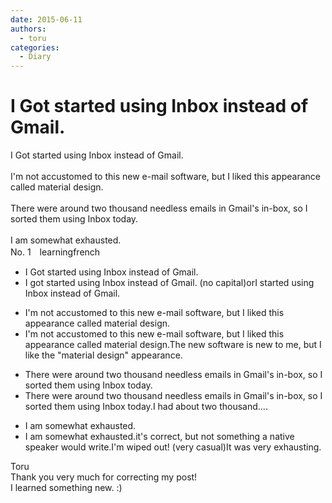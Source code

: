 ```yaml
---
date: 2015-06-11
authors:
  - toru
categories:
  - Diary
---
```


<h1 id="subject_show">I Got started using Inbox instead of Gmail.</h1>
<div class="date" hidden>Jun 11, 2015 12:45</div>
<div id="post"><div id="body_show_ori">
I Got started using Inbox instead of Gmail.<br/><br/>I'm not accustomed to this new e-mail software, but I liked this appearance called material design.<br/><br/>There were around two thousand needless emails in Gmail's in-box, so I sorted them using Inbox today.<br/><br/>I am somewhat exhausted.
</div></div>

<!-- more -->

<div id="block"><div class="first_name"> No. 1　<span class="just_name">learningfrench</span></div><div id="block2">
<ul class="correction_field">
<li class="incorrect">I Got started using Inbox instead of Gmail.</li>
<li class="corrected correct">
I got started using Inbox instead of Gmail. (no capital)orI started using Inbox instead of Gmail.
</li>
</ul>
<ul class="correction_field">
<li class="incorrect">I'm not accustomed to this new e-mail software, but I liked this appearance called material design.</li>
<li class="corrected correct">
I'm not accustomed to this new e-mail software, but I liked this appearance called material design.The new software is new to me, but I like the "material design" appearance.
</li>
</ul>
<ul class="correction_field">
<li class="incorrect">There were around two thousand needless emails in Gmail's in-box, so I sorted them using Inbox today.</li>
<li class="corrected correct">
There were around two thousand needless emails in Gmail's in-box, so I sorted them using Inbox today.I had about two thousand....
</li>
</ul>
<ul class="correction_field">
<li class="incorrect">I am somewhat exhausted.</li>
<li class="corrected correct">
I am somewhat exhausted.it's correct, but not something a native speaker would write.I'm wiped out! (very casual)It was very exhausting.
</li>
</ul>
</div><div class="name"><span class="just_name">Toru</span><br>
Thank you very much for correcting my post!<br/>I learned something new. :)
</div>
</div>
